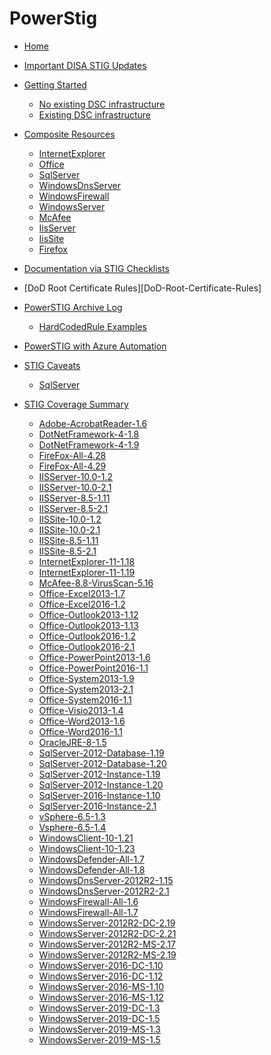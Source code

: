 # PowerStig

* [Home][home]
* [Important DISA STIG Updates][disastigchanges]
* [Getting Started][gettingstarted]
  * [No existing DSC infrastructure][DscGettingStarted]
  * [Existing DSC infrastructure][DscOnPremises]
* [Composite Resources][compositeresources]
  * [InternetExplorer][InternetExplorer]
  * [Office][Office]
  * [SqlServer][sqlserver]
  * [WindowsDnsServer][windowsdnsserver]
  * [WindowsFirewall][windowsfirewall]
  * [WindowsServer][windowsserver]
  * [McAfee][McAfee]
  * [IisServer][IisServer]
  * [IisSite][IisSite]
  * [Firefox][Firefox]

* [Documentation via STIG Checklists][Documentation-via-STIG-Checklists]
* [DoD Root Certificate Rules][DoD-Root-Certificate-Rules]
* [PowerSTIG Archive Log][powerstigarchivelog]
  * [HardCodedRule Examples][hardcodedexamples]
* [PowerSTIG with Azure Automation][powerstigwithazureautomation]
* [STIG Caveats][stigcaveats]
  * [SqlServer][sqlservercaveats]
* [STIG Coverage Summary][stigcoveragesummary]
  * [Adobe-AcrobatReader-1.6][AdobeAcrobatReader16]
  * [DotNetFramework-4-1.8][DotNetFramework418]
  * [DotNetFramework-4-1.9][DotNetFramework419]
  * [FireFox-All-4.28][FireFoxAll428]
  * [FireFox-All-4.29][FireFoxAll429]
  * [IISServer-10.0-1.2][IISServer10012]
  * [IISServer-10.0-2.1][IISServer10021]
  * [IISServer-8.5-1.11][IISServer85111]
  * [IISServer-8.5-2.1][IISServer8521]
  * [IISSite-10.0-1.2][IISSite10012]
  * [IISSite-10.0-2.1][IISSite10021]
  * [IISSite-8.5-1.11][IISSite85111]
  * [IISSite-8.5-2.1][IISSite8521]
  * [InternetExplorer-11-1.18][InternetExplorer11118]
  * [InternetExplorer-11-1.19][InternetExplorer11119]
  * [McAfee-8.8-VirusScan-5.16][McAfee88VirusScan516]
  * [Office-Excel2013-1.7][OfficeExcel201317]
  * [Office-Excel2016-1.2][OfficeExcel201612]
  * [Office-Outlook2013-1.12][OfficeOutlook2013112]
  * [Office-Outlook2013-1.13][OfficeOutlook2013113]
  * [Office-Outlook2016-1.2][OfficeOutlook201612]
  * [Office-Outlook2016-2.1][OfficeOutlook201621]
  * [Office-PowerPoint2013-1.6][OfficePowerPoint201316]
  * [Office-PowerPoint2016-1.1][OfficePowerPoint201611]
  * [Office-System2013-1.9][OfficeSystem201319]
  * [Office-System2013-2.1][OfficeSystem201321]
  * [Office-System2016-1.1][OfficeSystem201611]
  * [Office-Visio2013-1.4][OfficeVisio201314]
  * [Office-Word2013-1.6][OfficeWord201316]
  * [Office-Word2016-1.1][OfficeWord201611]
  * [OracleJRE-8-1.5][OracleJRE815]
  * [SqlServer-2012-Database-1.19][SqlServer2012Database119]
  * [SqlServer-2012-Database-1.20][SqlServer2012Database120]
  * [SqlServer-2012-Instance-1.19][SqlServer2012Instance119]
  * [SqlServer-2012-Instance-1.20][SqlServer2012Instance120]
  * [SqlServer-2016-Instance-1.10][SqlServer2016Instance110]
  * [SqlServer-2016-Instance-2.1][SqlServer2016Instance21]
  * [vSphere-6.5-1.3][vSphere6513]
  * [Vsphere-6.5-1.4][Vsphere6514]
  * [WindowsClient-10-1.21][WindowsClient10121]
  * [WindowsClient-10-1.23][WindowsClient10123]
  * [WindowsDefender-All-1.7][WindowsDefenderAll17]
  * [WindowsDefender-All-1.8][WindowsDefenderAll18]
  * [WindowsDnsServer-2012R2-1.15][WindowsDnsServer2012R2115]
  * [WindowsDnsServer-2012R2-2.1][WindowsDnsServer2012R221]
  * [WindowsFirewall-All-1.6][WindowsFirewallAll16]
  * [WindowsFirewall-All-1.7][WindowsFirewallAll17]
  * [WindowsServer-2012R2-DC-2.19][WindowsServer2012R2DC219]
  * [WindowsServer-2012R2-DC-2.21][WindowsServer2012R2DC221]
  * [WindowsServer-2012R2-MS-2.17][WindowsServer2012R2MS217]
  * [WindowsServer-2012R2-MS-2.19][WindowsServer2012R2MS219]
  * [WindowsServer-2016-DC-1.10][WindowsServer2016DC110]
  * [WindowsServer-2016-DC-1.12][WindowsServer2016DC112]
  * [WindowsServer-2016-MS-1.10][WindowsServer2016MS110]
  * [WindowsServer-2016-MS-1.12][WindowsServer2016MS112]
  * [WindowsServer-2019-DC-1.3][WindowsServer2019DC13]
  * [WindowsServer-2019-DC-1.5][WindowsServer2019DC15]
  * [WindowsServer-2019-MS-1.3][WindowsServer2019MS13]
  * [WindowsServer-2019-MS-1.5][WindowsServer2019MS15]

[home]:                   https://github.com/Microsoft/PowerStig/wiki/home
[convert]:                https://github.com/Microsoft/PowerStig/wiki/Convert
[stig]:                   https://github.com/Microsoft/PowerStig/wiki/Stig
[disastigchanges]:        https://github.com/Microsoft/PowerStig/wiki/DisaStigChanges
[compositeresources]:     https://github.com/Microsoft/PowerStig/wiki/CompositeResources
[gettingstarted]:         https://github.com/Microsoft/PowerStig/wiki/GettingStarted
[InternetExplorer]:       https://github.com/Microsoft/PowerStig/wiki/InternetExplorer
[office]:                 https://github.com/Microsoft/PowerStig/wiki/Office
[sqlserver]:              https://github.com/Microsoft/PowerStig/wiki/SqlServer
[windowsdnsserver]:       https://github.com/Microsoft/PowerStig/wiki/WindowsDnsServer
[windowsfirewall]:        https://github.com/Microsoft/PowerStig/wiki/WindowsFirewall
[windowsserver]:          https://github.com/Microsoft/PowerStig/wiki/WindowsServer
[mcafee]:                 https://github.com/Microsoft/PowerStig/wiki/Mcafee
[IisServer]:              https://github.com/Microsoft/PowerStig/wiki/IisServer
[IisSite]:                https://github.com/Microsoft/PowerStig/wiki/IisSite
[Firefox]:                https://github.com/Microsoft/PowerStig/wiki/firefox
[Documentation-via-STIG-Checklists]:               https://github.com/microsoft/PowerStig/wiki/Documentation-via-STIG-Checklists
[powerstigarchivelog]:    https://github.com/Microsoft/PowerStig/wiki/PowerSTIGArchiveLog
[hardcodedexamples]:      https://github.com/Microsoft/PowerStig/wiki/PowerSTIGArchiveLog#HardCodedRule-Examples
[powerstigwithazureautomation]:    https://github.com/microsoft/PowerStig/wiki/PowerSTIG-With-Azure-Automation
[stigcaveats]:            https://github.com/Microsoft/PowerStig/wiki/StigCaveats
[sqlservercaveats]:       https://github.com/Microsoft/PowerStig/wiki/StigCaveats#sqlserver-2012
[DscGettingStarted]:      https://github.com/Microsoft/PowerStig/wiki/DscGettingStarted
[DscOnPremises]:          https://github.com/Microsoft/PowerStig/wiki/DscOnPremises
[DscAzureAutomation]:     https://github.com/Microsoft/PowerStig/wiki/DscAzureAutomation
[DscAzureVirtualMachine]: https://github.com/Microsoft/PowerStig/wiki/DscAzureVirtualMachine
[stigcoveragesummary]:    https://github.com/Microsoft/PowerStig/wiki/StigCoverageSummary
[AdobeAcrobatReader16]: https://github.com/Microsoft/PowerStig/wiki/Adobe-AcrobatReader-1.6
[DotNetFramework418]: https://github.com/Microsoft/PowerStig/wiki/DotNetFramework-4-1.8
[DotNetFramework419]: https://github.com/Microsoft/PowerStig/wiki/DotNetFramework-4-1.9
[FireFoxAll428]: https://github.com/Microsoft/PowerStig/wiki/FireFox-All-4.28
[FireFoxAll429]: https://github.com/Microsoft/PowerStig/wiki/FireFox-All-4.29
[IISServer10012]: https://github.com/Microsoft/PowerStig/wiki/IISServer-10.0-1.2
[IISServer10021]: https://github.com/Microsoft/PowerStig/wiki/IISServer-10.0-2.1
[IISServer85111]: https://github.com/Microsoft/PowerStig/wiki/IISServer-8.5-1.11
[IISServer8521]: https://github.com/Microsoft/PowerStig/wiki/IISServer-8.5-2.1
[IISSite10012]: https://github.com/Microsoft/PowerStig/wiki/IISSite-10.0-1.2
[IISSite10021]: https://github.com/Microsoft/PowerStig/wiki/IISSite-10.0-2.1
[IISSite85111]: https://github.com/Microsoft/PowerStig/wiki/IISSite-8.5-1.11
[IISSite8521]: https://github.com/Microsoft/PowerStig/wiki/IISSite-8.5-2.1
[InternetExplorer11118]: https://github.com/Microsoft/PowerStig/wiki/InternetExplorer-11-1.18
[InternetExplorer11119]: https://github.com/Microsoft/PowerStig/wiki/InternetExplorer-11-1.19
[McAfee88VirusScan516]: https://github.com/Microsoft/PowerStig/wiki/McAfee-8.8-VirusScan-5.16
[OfficeExcel201317]: https://github.com/Microsoft/PowerStig/wiki/Office-Excel2013-1.7
[OfficeExcel201612]: https://github.com/Microsoft/PowerStig/wiki/Office-Excel2016-1.2
[OfficeOutlook2013112]: https://github.com/Microsoft/PowerStig/wiki/Office-Outlook2013-1.12
[OfficeOutlook2013113]: https://github.com/Microsoft/PowerStig/wiki/Office-Outlook2013-1.13
[OfficeOutlook201612]: https://github.com/Microsoft/PowerStig/wiki/Office-Outlook2016-1.2
[OfficeOutlook201621]: https://github.com/Microsoft/PowerStig/wiki/Office-Outlook2016-2.1
[OfficePowerPoint201316]: https://github.com/Microsoft/PowerStig/wiki/Office-PowerPoint2013-1.6
[OfficePowerPoint201611]: https://github.com/Microsoft/PowerStig/wiki/Office-PowerPoint2016-1.1
[OfficeSystem201319]: https://github.com/Microsoft/PowerStig/wiki/Office-System2013-1.9
[OfficeSystem201321]: https://github.com/Microsoft/PowerStig/wiki/Office-System2013-2.1
[OfficeSystem201611]: https://github.com/Microsoft/PowerStig/wiki/Office-System2016-1.1
[OfficeVisio201314]: https://github.com/Microsoft/PowerStig/wiki/Office-Visio2013-1.4
[OfficeWord201316]: https://github.com/Microsoft/PowerStig/wiki/Office-Word2013-1.6
[OfficeWord201611]: https://github.com/Microsoft/PowerStig/wiki/Office-Word2016-1.1
[OracleJRE815]: https://github.com/Microsoft/PowerStig/wiki/OracleJRE-8-1.5
[SqlServer2012Database119]: https://github.com/Microsoft/PowerStig/wiki/SqlServer-2012-Database-1.19
[SqlServer2012Database120]: https://github.com/Microsoft/PowerStig/wiki/SqlServer-2012-Database-1.20
[SqlServer2012Instance119]: https://github.com/Microsoft/PowerStig/wiki/SqlServer-2012-Instance-1.19
[SqlServer2012Instance120]: https://github.com/Microsoft/PowerStig/wiki/SqlServer-2012-Instance-1.20
[SqlServer2016Instance110]: https://github.com/Microsoft/PowerStig/wiki/SqlServer-2016-Instance-1.10
[SqlServer2016Instance21]: https://github.com/Microsoft/PowerStig/wiki/SqlServer-2016-Instance-2.1
[vSphere6513]: https://github.com/Microsoft/PowerStig/wiki/vSphere-6.5-1.3
[Vsphere6514]: https://github.com/Microsoft/PowerStig/wiki/Vsphere-6.5-1.4
[WindowsClient10121]: https://github.com/Microsoft/PowerStig/wiki/WindowsClient-10-1.21
[WindowsClient10123]: https://github.com/Microsoft/PowerStig/wiki/WindowsClient-10-1.23
[WindowsDefenderAll17]: https://github.com/Microsoft/PowerStig/wiki/WindowsDefender-All-1.7
[WindowsDefenderAll18]: https://github.com/Microsoft/PowerStig/wiki/WindowsDefender-All-1.8
[WindowsDnsServer2012R2115]: https://github.com/Microsoft/PowerStig/wiki/WindowsDnsServer-2012R2-1.15
[WindowsDnsServer2012R221]: https://github.com/Microsoft/PowerStig/wiki/WindowsDnsServer-2012R2-2.1
[WindowsFirewallAll16]: https://github.com/Microsoft/PowerStig/wiki/WindowsFirewall-All-1.6
[WindowsFirewallAll17]: https://github.com/Microsoft/PowerStig/wiki/WindowsFirewall-All-1.7
[WindowsServer2012R2DC219]: https://github.com/Microsoft/PowerStig/wiki/WindowsServer-2012R2-DC-2.19
[WindowsServer2012R2DC221]: https://github.com/Microsoft/PowerStig/wiki/WindowsServer-2012R2-DC-2.21
[WindowsServer2012R2MS217]: https://github.com/Microsoft/PowerStig/wiki/WindowsServer-2012R2-MS-2.17
[WindowsServer2012R2MS219]: https://github.com/Microsoft/PowerStig/wiki/WindowsServer-2012R2-MS-2.19
[WindowsServer2016DC110]: https://github.com/Microsoft/PowerStig/wiki/WindowsServer-2016-DC-1.10
[WindowsServer2016DC112]: https://github.com/Microsoft/PowerStig/wiki/WindowsServer-2016-DC-1.12
[WindowsServer2016MS110]: https://github.com/Microsoft/PowerStig/wiki/WindowsServer-2016-MS-1.10
[WindowsServer2016MS112]: https://github.com/Microsoft/PowerStig/wiki/WindowsServer-2016-MS-1.12
[WindowsServer2019DC13]: https://github.com/Microsoft/PowerStig/wiki/WindowsServer-2019-DC-1.3
[WindowsServer2019DC15]: https://github.com/Microsoft/PowerStig/wiki/WindowsServer-2019-DC-1.5
[WindowsServer2019MS13]: https://github.com/Microsoft/PowerStig/wiki/WindowsServer-2019-MS-1.3
[WindowsServer2019MS15]: https://github.com/Microsoft/PowerStig/wiki/WindowsServer-2019-MS-1.5
